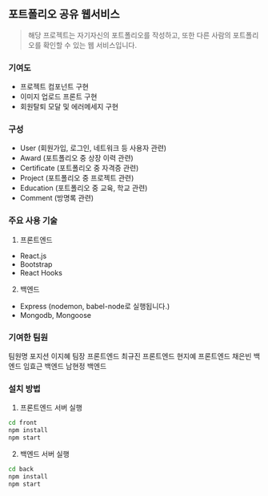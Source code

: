 ## 포트폴리오 공유 웹서비스

> 해당 프로젝트는 자기자신의 포트폴리오를 작성하고, 또한 다른 사람의 포트폴리오를 확인할 수 있는 웹 서비스입니다.

### 기여도

- 프로젝트 컴포넌트 구현
- 이미지 업로드 프론트 구현
- 회원탈퇴 모달 및 에러메세지 구현

### 구성

- User (회원가입, 로그인, 네트워크 등 사용자 관련)
- Award (포트폴리오 중 상장 이력 관련)
- Certificate (포트폴리오 중 자격증 관련)
- Project (포트폴리오 중 프로젝트 관련)
- Education (포트폴리오 중 교육, 학교 관련)
- Comment (방명록 관련)

### 주요 사용 기술

1. 프론트엔드

- React.js
- Bootstrap
- React Hooks

2. 백엔드

- Express (nodemon, babel-node로 실행됩니다.)
- Mongodb, Mongoose


### 기여한 팀원

팀원명	포지션
이지혜	팀장 프론트엔드
최규진	프론트엔드
현지예	프론트엔드
채은빈	백엔드
임효근	백엔드
남현정	백엔드



### 설치 방법

1. 프론트엔드 서버 실행

```bash
cd front
npm install
npm start
```

2. 백엔드 서버 실행

```bash
cd back
npm install
npm start
```
